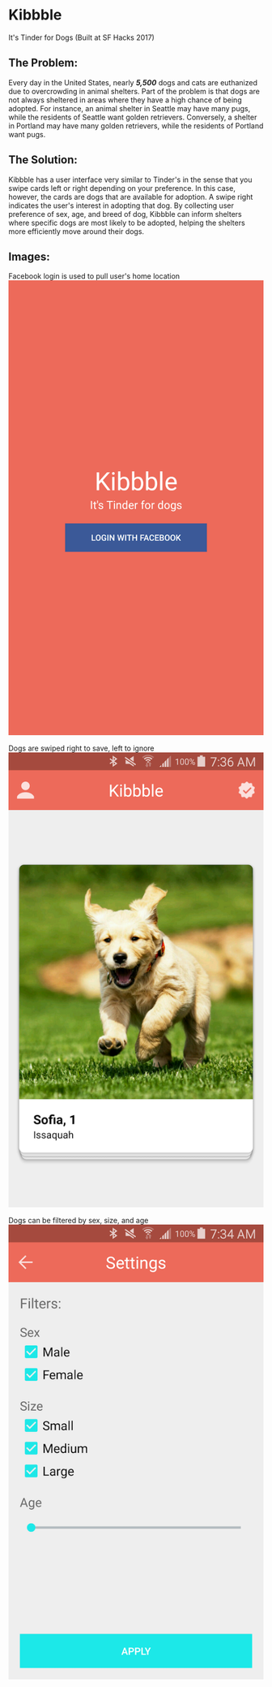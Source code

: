 # Kibbble
It's Tinder for Dogs
(Built at SF Hacks 2017)

## The Problem:
Every day in the United States, nearly **_5,500_** dogs and cats are euthanized due to overcrowding in animal shelters.  Part of the problem is that dogs are not always sheltered in areas where they have a high chance of being adopted.  For instance, an animal shelter in Seattle may have many pugs, while the residents of Seattle want golden retrievers. Conversely, a shelter in Portland may have many golden retrievers, while the residents of Portland want pugs.

## The Solution:
Kibbble has a user interface very similar to Tinder's in the sense that you swipe cards left or right depending on your preference.  In this case, however, the cards are dogs that are available for adoption.  A swipe right indicates the user's interest in adopting that dog.  By collecting user preference of sex, age, and breed of dog, Kibbble can inform shelters where specific dogs are most likely to be adopted, helping the shelters more efficiently move around their dogs.

## Images:
Facebook login is used to pull user's home location
![Kibbble Login](/images/Kibbble_Login.png)

Dogs are swiped right to save, left to ignore
![Kibbble Main Page](/images/Kibbble_Puppy.png)

Dogs can be filtered by sex, size, and age
![Kibbble Filters](/images/Kibbble_Filters.png)
